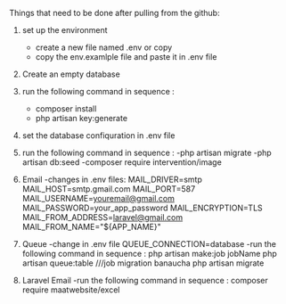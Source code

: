 Things that need to be done after pulling from the github:
1. set up the environment
    - create a new file named .env or copy
    - copy the env.examlple file and paste it in .env file

2. Create an empty database

3. run the following command in sequence :
    - composer install
    - php artisan key:generate
    
4. set the database confiquration in .env file

5. run the following command in sequence :
    -php artisan migrate
    -php artisan db:seed
    -composer require intervention/image

6. Email
    -changes in .env files:
        MAIL_DRIVER=smtp
        MAIL_HOST=smtp.gmail.com
        MAIL_PORT=587
        MAIL_USERNAME=youremail@gmail.com
        MAIL_PASSWORD=your_app_password
        MAIL_ENCRYPTION=TLS
        MAIL_FROM_ADDRESS=laravel@gmail.com
        MAIL_FROM_NAME="${APP_NAME}"

7. Queue 
    -change in .env file
        QUEUE_CONNECTION=database
    -run the following command in sequence :
        php artisan make:job jobName
        php artisan queue:table ///job migration banaucha
        php artisan migrate

8. Laravel Email
    -run the following command in sequence :
        composer require maatwebsite/excel
